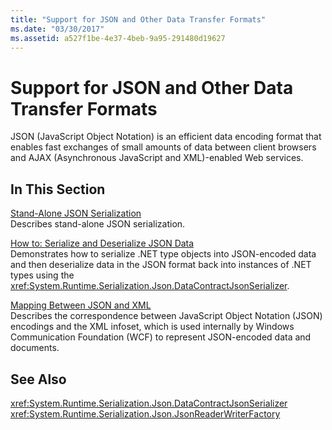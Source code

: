 ```yaml
---
title: "Support for JSON and Other Data Transfer Formats"
ms.date: "03/30/2017"
ms.assetid: a527f1be-4e37-4beb-9a95-291480d19627
---
```

# Support for JSON and Other Data Transfer Formats
JSON (JavaScript Object Notation) is an efficient data encoding format that enables fast exchanges of small amounts of data between client browsers and AJAX (Asynchronous JavaScript and XML)-enabled Web services.  
  
## In This Section  
 [Stand-Alone JSON Serialization](../../../../docs/framework/wcf/feature-details/stand-alone-json-serialization.md)  
 Describes stand-alone JSON serialization.  
  
 [How to: Serialize and Deserialize JSON Data](../../../../docs/framework/wcf/feature-details/how-to-serialize-and-deserialize-json-data.md)  
 Demonstrates how to serialize .NET type objects into JSON-encoded data and then deserialize data in the JSON format back into instances of .NET types using the <xref:System.Runtime.Serialization.Json.DataContractJsonSerializer>.  
  
 [Mapping Between JSON and XML](../../../../docs/framework/wcf/feature-details/mapping-between-json-and-xml.md)  
 Describes the correspondence between JavaScript Object Notation (JSON) encodings and the XML infoset, which is used internally by Windows Communication Foundation (WCF) to represent JSON-encoded data and documents.  
  
## See Also  
 <xref:System.Runtime.Serialization.Json.DataContractJsonSerializer>  
 <xref:System.Runtime.Serialization.Json.JsonReaderWriterFactory>
